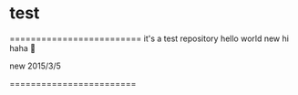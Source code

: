 # test
=========================
it's a test repository
hello world
new hi
haha :pizza:

new 2015/3/5

========================
